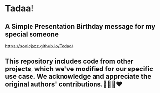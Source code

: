 # Tadaa!
##  A Simple Presentation Birthday message for my special **someone**
https://sonicjazz.github.io/Tadaa/

## This repository includes code from other projects, which we've modified for our specific use case. We acknowledge and appreciate the original authors' contributions.🙌🙏🏼❤️

